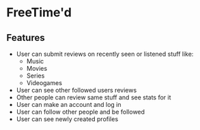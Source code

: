 # FreeTime'd

## Features ##
* User can submit reviews on recently seen or listened stuff like:
  * Music
  * Movies
  * Series
  * Videogames
* User can see other followed users reviews
* Other people can review same stuff and see stats for it
* User can make an account and log in
* User can follow other people and be followed
* User can see newly created profiles
  
